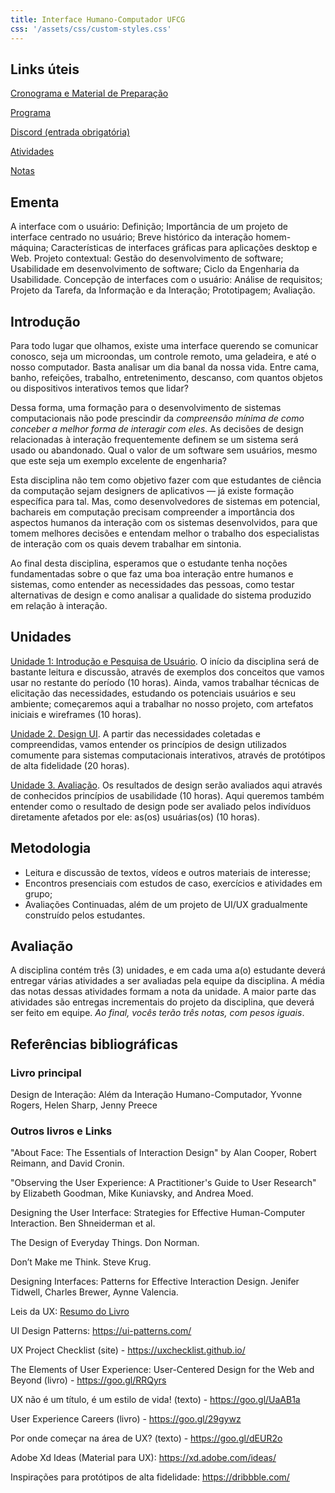 ```yaml
---
title: Interface Humano-Computador UFCG
css: '/assets/css/custom-styles.css'
---
```


## Links úteis

[Cronograma e Material de Preparação](https://docs.google.com/spreadsheets/d/e/2PACX-1vTtRuXDtoBGQKU7L-ZkIb1IR8xSbjsBVChmrLHMDXgfmEIo541q28uqxM1CwcmInl-4VRSx9BawsO5G/pubhtml?gid=0&single=true)

[Programa](https://docs.google.com/document/d/e/2PACX-1vQNhGlE1549NH--galdj1vpBOKZ7b7SFI8n-xe3erHJoeBrwPSMcFuCM-UYgAXz5NgBIO1Je4Nyuk9Q/pub)

[Discord (entrada obrigatória)](https://discord.gg/qSw4T637xm)

[Atividades](https://tiagomassoni.github.io/ihc-texts/atividades.html)

[Notas]()

## Ementa

A interface com o usuário: Definição; Importância de um projeto de interface centrado no usuário; Breve histórico da interação homem-máquina; Características de interfaces gráficas para aplicações desktop e Web. Projeto contextual: Gestão do desenvolvimento de software; Usabilidade em desenvolvimento de software; Ciclo da Engenharia da Usabilidade. Concepção de interfaces com o usuário: Análise de requisitos; Projeto da Tarefa, da Informação e da Interação; Prototipagem; Avaliação.

## Introdução

Para todo lugar que olhamos, existe uma interface querendo se comunicar conosco, seja um microondas, um controle remoto, uma geladeira, e até o nosso computador. Basta analisar um dia banal da nossa vida. Entre cama, banho, refeições, trabalho, entretenimento, descanso, com quantos objetos ou dispositivos interativos temos que lidar?

Dessa forma, uma formação para o desenvolvimento de sistemas computacionais não pode prescindir da _compreensão mínima de como conceber a melhor forma de interagir com eles_. As decisões de design relacionadas à interação frequentemente definem se um sistema será usado ou abandonado. Qual o valor de um software sem usuários, mesmo que este seja um exemplo excelente de engenharia?

Esta disciplina não tem como objetivo fazer com que estudantes de ciência da computação sejam designers de aplicativos — já existe formação específica para tal. Mas, como desenvolvedores de sistemas em potencial, bachareis em computação precisam compreender a importância dos aspectos humanos da interação com os sistemas desenvolvidos, para que tomem melhores decisões e entendam melhor o trabalho dos especialistas de interação com os quais devem trabalhar em sintonia.

Ao final desta disciplina, esperamos que o estudante tenha noções fundamentadas sobre o que faz uma boa interação entre humanos e sistemas, como entender as necessidades das pessoas, como testar alternativas de design e como analisar a qualidade do sistema produzido em relação à interação.

## Unidades

[Unidade 1: Introdução e Pesquisa de Usuário](https://tiagomassoni.github.io/ihc-texts/1.intro-requisitos.html). O início da disciplina será de bastante leitura e discussão, através de exemplos dos conceitos que vamos usar no restante do período (10 horas). Ainda, vamos trabalhar técnicas de elicitação das necessidades, estudando os potenciais usuários e seu ambiente; começaremos aqui a trabalhar no nosso projeto, com artefatos iniciais e wireframes (10 horas).

[Unidade 2. Design UI](https://tiagomassoni.github.io/ihc-texts/2.design.html). A partir das necessidades coletadas e compreendidas, vamos entender os princípios de design utilizados comumente para sistemas computacionais interativos, através de protótipos de alta fidelidade (20 horas).

[Unidade 3. Avaliação](https://tiagomassoni.github.io/ihc-texts/3.avaliacao.html). Os resultados de design serão avaliados aqui através de conhecidos princípios de usabilidade (10 horas). Aqui queremos também entender como o resultado de design pode ser avaliado pelos indivíduos diretamente afetados por ele: as(os) usuárias(os) (10 horas).

## Metodologia

- Leitura e discussão de textos, vídeos e outros materiais de interesse;
- Encontros presenciais com estudos de caso, exercícios e atividades em grupo;
- Avaliações Continuadas, além de um projeto de UI/UX gradualmente construído pelos estudantes.

## Avaliação

A disciplina contém três (3) unidades, e em cada uma a(o) estudante deverá entregar várias atividades a ser avaliadas pela equipe da disciplina. A média das notas dessas atividades formam a nota da unidade. A maior parte das atividades são entregas incrementais do projeto da disciplina, que deverá ser feito em equipe. _Ao final, vocês terão três notas, com pesos iguais_.

## Referências bibliográficas

### Livro principal

Design de Interação: Além da Interação Humano-Computador, Yvonne Rogers, Helen Sharp, Jenny Preece

### Outros livros e Links

"About Face: The Essentials of Interaction Design" by Alan Cooper, Robert Reimann, and David Cronin.

"Observing the User Experience: A Practitioner's Guide to User Research" by Elizabeth Goodman, Mike Kuniavsky, and Andrea Moed.

Designing the User Interface: Strategies for Effective Human-Computer Interaction. Ben Shneiderman et al.

The Design of Everyday Things. Don Norman.

Don’t Make me Think. Steve Krug.

Designing Interfaces: Patterns for Effective Interaction Design. Jenifer Tidwell, Charles Brewer, Aynne Valencia.

Leis da UX: [Resumo do Livro](/Leis_da_Psicologia_Aplicadas_a_UX.pdf)

UI Design Patterns: https://ui-patterns.com/

UX Project Checklist (site) - https://uxchecklist.github.io/

The Elements of User Experience: User-Centered Design for the Web and Beyond (livro) - https://goo.gl/RRQyrs

UX não é um título, é um estilo de vida! (texto) - https://goo.gl/UaAB1a

User Experience Careers (livro) - https://goo.gl/29gywz

Por onde começar na área de UX? (texto) - https://goo.gl/dEUR2o

Adobe Xd Ideas (Material para UX): https://xd.adobe.com/ideas/

Inspirações para protótipos de alta fidelidade: https://dribbble.com/


